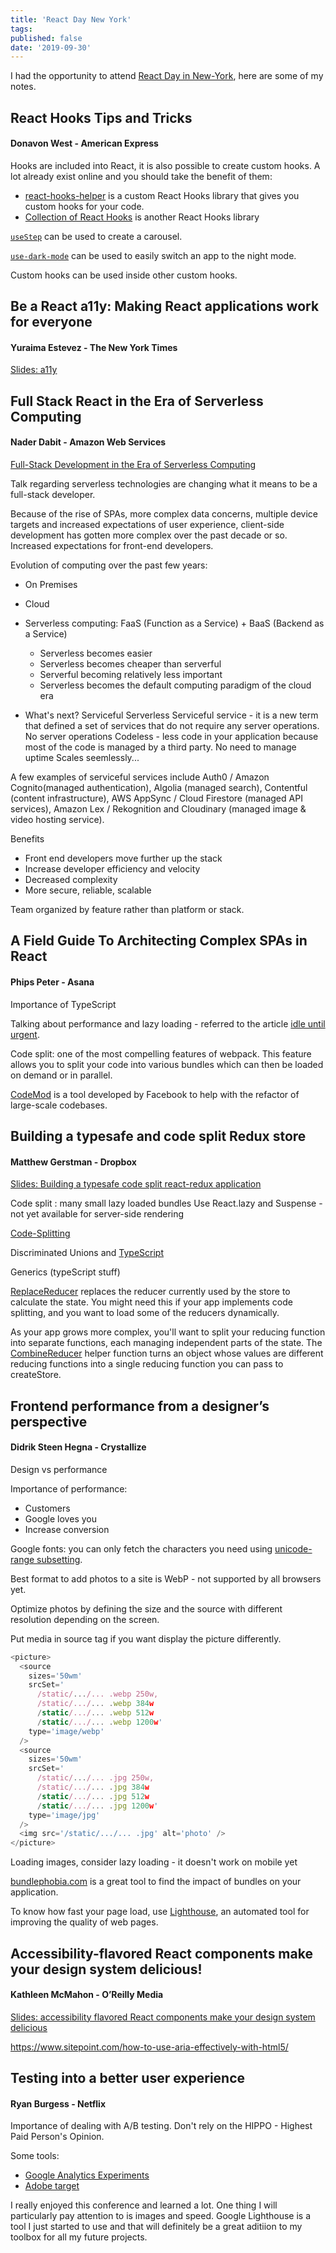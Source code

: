 ```yaml
---
title: 'React Day New York'
tags: 
published: false
date: '2019-09-30'
---
```


I had the opportunity to attend [React Day in New-York](https://reactnewyork.com/), here are some of my notes. 

## React Hooks Tips and Tricks
#### Donavon West - American Express

Hooks are included into React, it is also possible to create custom hooks. A lot already exist online and you should take the benefit of them:
- [react-hooks-helper](https://github.com/revelcw/react-hooks-helper) is a custom React Hooks library that gives you custom hooks for your code.
- [Collection of React Hooks](https://nikgraf.github.io/react-hooks/) is another React Hooks library

[`useStep`](https://github.com/revelcw/react-hooks-helper#usestep) can be used to create a carousel.

[`use-dark-mode`](https://github.com/donavon/use-dark-mode) can be used to easily switch an app to the night mode.

Custom hooks can be used inside other custom hooks.

## Be a React a11y: Making React applications work for everyone
#### Yuraima Estevez - The New York Times

[Slides: a11y](https://drive.google.com/file/d/1pn6j86tF-jWX3z8_IZQLtmruAT3bMtC7/view)

## Full Stack React in the Era of Serverless Computing
#### Nader Dabit - Amazon Web Services

[Full-Stack Development in the Era of Serverless Computing](https://medium.com/@dabit3/full-stack-development-in-the-era-of-serverless-computing-c1e49bba8580)

Talk regarding serverless technologies are changing what it means to be a full-stack developer.

Because of the rise of SPAs, more complex data concerns, multiple device targets and increased expectations of user experience, client-side development has gotten more complex over the past decade or so. Increased expectations for front-end developers.

Evolution of computing over the past few years:
- On Premises
- Cloud
- Serverless computing: FaaS (Function as a Service) + BaaS (Backend as a Service)

    - Serverless becomes easier
    - Serverless becomes cheaper than serverful
    - Serverful becoming relatively less important
    - Serverless becomes the default computing paradigm of the cloud era

- What's next? Serviceful Serverless
    Serviceful service - it is a new term that defined a set of services that do not require any server operations.
    No server operations
    Codeless - less code in your application because most of the code is managed by a third party. 
    No need to manage uptime
    Scales seemlessly...
 
A few examples of serviceful services include Auth0 / Amazon Cognito(managed authentication), Algolia (managed search), Contentful (content infrastructure), AWS AppSync / Cloud Firestore (managed API services), Amazon Lex / Rekognition and Cloudinary (managed image & video hosting service).
 
Benefits

- Front end developers move further up the stack
- Increase developer efficiency and velocity
- Decreased complexity
- More secure, reliable, scalable

Team organized by feature rather than platform or stack.

## A Field Guide To Architecting Complex SPAs in React
#### Phips Peter - Asana

Importance of TypeScript

Talking about performance and lazy loading - referred to the article [idle until urgent](https://philipwalton.com/articles/idle-until-urgent/).

Code split: one of the most compelling features of webpack. This feature allows you to split your code into various bundles which can then be loaded on demand or in parallel.

[CodeMod](https://github.com/facebook/codemod) is a tool developed by Facebook to help with the refactor of large-scale codebases.

## Building a typesafe and code split Redux store
#### Matthew Gerstman - Dropbox

[Slides: Building a typesafe code split react-redux application](https://slides.slytherin.dev/#0)

Code split : many small lazy loaded bundles
Use React.lazy and Suspense - not yet available for server-side rendering

[Code-Splitting](https://reactjs.org/docs/code-splitting.html)

Discriminated Unions and [TypeScript](https://www.typescriptlang.org/docs/handbook/advanced-types.html#discriminated-unions)

Generics (typeScript stuff)

[ReplaceReducer](https://redux.js.org/api/store#replacereducernextreducer) replaces the reducer currently used by the store to calculate the state. You might need this if your app implements code splitting, and you want to load some of the reducers dynamically. 

As your app grows more complex, you'll want to split your reducing function into separate functions, each managing independent parts of the state. The [CombineReducer](https://redux.js.org/api/combinereducers) helper function turns an object whose values are different reducing functions into a single reducing function you can pass to createStore.

## Frontend performance from a designer’s perspective
#### Didrik Steen Hegna - Crystallize

Design vs performance

Importance of performance:
- Customers
- Google loves you
- Increase conversion
 
Google fonts: you can only fetch the characters you need using [unicode-range subsetting](https://developers.google.com/web/fundamentals/performance/optimizing-content-efficiency/webfont-optimization). 

Best format to add photos to a site is WebP - not supported by all browsers yet.

Optimize photos by defining the size and the source with different resolution depending on the screen.

Put media in source tag if you want display the picture differently.

```js
<picture>
  <source
    sizes='50wm'
    srcSet='
      /static/.../... .webp 250w,
      /static/.../... .webp 384w
      /static/.../... .webp 512w
      /static/.../... .webp 1200w'
    type='image/webp'
  />
  <source
    sizes='50wm'
    srcSet='
      /static/.../... .jpg 250w,
      /static/.../... .jpg 384w
      /static/.../... .jpg 512w
      /static/.../... .jpg 1200w'
    type='image/jpg'
  />
  <img src='/static/.../... .jpg' alt='photo' />
</picture>
```

Loading images, consider lazy loading - it doesn't work on mobile yet
 
[bundlephobia.com](https://bundlephobia.com/) is a great tool to find the impact of bundles on your application.

To know how fast your page load, use [Lighthouse](https://developers.google.com/web/tools/lighthouse), an automated tool for improving the quality of web pages.


## Accessibility-flavored React components make your design system delicious!
#### Kathleen McMahon - O’Reilly Media

[Slides: accessibility flavored React components make your design system delicious](https://noti.st/resource11/9e8JKR/accessibility-flavored-react-components-make-your-design-system-delicious)

https://www.sitepoint.com/how-to-use-aria-effectively-with-html5/

## Testing into a better user experience
#### Ryan Burgess - Netflix

Importance of dealing with A/B testing. Don't rely on the HIPPO - Highest Paid Person's Opinion.

Some tools: 

- [Google Analytics Experiments](https://developers.google.com/analytics/devguides/collection/analyticsjs/experiments)
- [Adobe target](https://www.adobe.com/marketing/target.html)

I really enjoyed this conference and learned a lot. One thing  I will particularly pay attention to is images and speed. Google Lighthouse is a tool I just started to use and that will definitely be a great aditiion to my toolbox for all my future projects. 